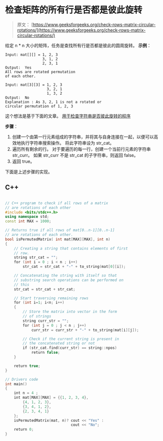 # 检查矩阵的所有行是否都是彼此旋转

> 原文： [https://www.geeksforgeeks.org/check-rows-matrix-circular-rotations/](https://www.geeksforgeeks.org/check-rows-matrix-circular-rotations/)

给定 n * n 大小的矩阵，任务是查找所有行是否都是彼此的圆周旋转。
**示例**：

```
Input: mat[][] = 1, 2, 3
                 3, 1, 2
                 2, 3, 1
Output:  Yes
All rows are rotated permutation
of each other.

Input: mat[3][3] = 1, 2, 3
                   3, 2, 1
                   1, 3, 2
Output:  No
Explanation : As 3, 2, 1 is not a rotated or 
circular permutation of 1, 2, 3

```



这个想法是基于下面的文章。
[用于检查字符串是否彼此旋转的程序](https://www.geeksforgeeks.org/a-program-to-check-if-strings-are-rotations-of-each-other/)

**步骤**：

1.  创建一个由第一行元素组成的字符串，并将其与自身连接在一起，以便可以高效地执行字符串搜索操作。 将此字符串设为 str_cat。
2.  遍历所有剩余的行。 对于要遍历的每一行，创建一个当前行元素的字符串 str_curr。 如果 str_curr 不是 str_cat 的子字符串，则返回 false。
3.  返回 true。

下面是上述步骤的实现。

## C++ 

```cpp

// C++ program to check if all rows of a matrix 
// are rotations of each other 
#include <bits/stdc++.h> 
using namespace std; 
const int MAX = 1000; 

// Returns true if all rows of mat[0..n-1][0..n-1] 
// are rotations of each other. 
bool isPermutedMatrix( int mat[MAX][MAX], int n) 
{ 
    // Creating a string that contains elements of first 
    // row. 
    string str_cat = ""; 
    for (int i = 0 ; i < n ; i++) 
        str_cat = str_cat + "-" + to_string(mat[0][i]); 

    // Concatenating the string with itself so that 
    // substring search operations can be performed on 
    // this 
    str_cat = str_cat + str_cat; 

    // Start traversing remaining rows 
    for (int i=1; i<n; i++) 
    { 
        // Store the matrix into vector in the form 
        // of strings 
        string curr_str = ""; 
        for (int j = 0 ; j < n ; j++) 
            curr_str = curr_str + "-" + to_string(mat[i][j]); 

        // Check if the current string is present in 
        // the concatenated string or not 
        if (str_cat.find(curr_str) == string::npos) 
            return false; 
    } 

    return true; 
} 

// Drivers code 
int main() 
{ 
    int n = 4 ; 
    int mat[MAX][MAX] = {{1, 2, 3, 4}, 
        {4, 1, 2, 3}, 
        {3, 4, 1, 2}, 
        {2, 3, 4, 1} 
    }; 
    isPermutedMatrix(mat, n)? cout << "Yes" : 
                              cout << "No"; 
    return 0; 
} 

```